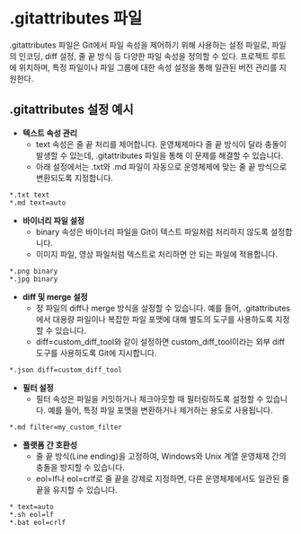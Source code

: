 # .gitattributes 파일

.gitattributes 파일은 Git에서 파일 속성을 제어하기 위해 사용하는 설정 파일로, 파일의 인코딩, diff 설정, 줄 끝 방식 등 다양한 파일 속성을 정의할 수 있다. 프로젝트 루트에 위치하며, 특정 파일이나 파일 그룹에 대한 속성 설정을 통해 일관된 버전 관리를 지원한다.

## .gitattributes 설정 예시

 - __텍스트 속성 관리__
    - text 속성은 줄 끝 처리를 제어합니다. 운영체제마다 줄 끝 방식이 달라 충돌이 발생할 수 있는데, .gitattributes 파일을 통해 이 문제를 해결할 수 있습니다.
    - 아래 설정에서는 .txt와 .md 파일이 자동으로 운영체제에 맞는 줄 끝 방식으로 변환되도록 지정합니다.
```
*.txt text
*.md text=auto
```

 - __바이너리 파일 설정__
    - binary 속성은 바이너리 파일을 Git이 텍스트 파일처럼 처리하지 않도록 설정합니다.
    - 이미지 파일, 영상 파일처럼 텍스트로 처리하면 안 되는 파일에 적용합니다.
```
*.png binary
*.jpg binary
```

 - __diff 및 merge 설정__
    - 정 파일의 diff나 merge 방식을 설정할 수 있습니다. 예를 들어, .gitattributes에서 대용량 파일이나 복잡한 파일 포맷에 대해 별도의 도구를 사용하도록 지정할 수 있습니다.
    - diff=custom_diff_tool와 같이 설정하면 custom_diff_tool이라는 외부 diff 도구를 사용하도록 Git에 지시합니다.
```
*.json diff=custom_diff_tool
```

 - __필터 설정__
    - 필터 속성은 파일을 커밋하거나 체크아웃할 때 필터링하도록 설정할 수 있습니다. 예를 들어, 특정 파일 포맷을 변환하거나 제거하는 용도로 사용됩니다.
```
*.md filter=my_custom_filter
```

 - __플랫폼 간 호환성__
    - 줄 끝 방식(Line ending)을 고정하여, Windows와 Unix 계열 운영체제 간의 충돌을 방지할 수 있습니다.
    - eol=lf나 eol=crlf로 줄 끝을 강제로 지정하면, 다른 운영체제에서도 일관된 줄 끝을 유지할 수 있습니다.
```
* text=auto
*.sh eol=lf
*.bat eol=crlf
```
